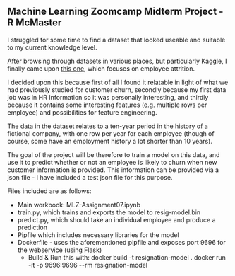 ## Machine Learning Zoomcamp Midterm Project - R McMaster

I struggled for some time to find a dataset that looked useable and suitable to my current knowledge level.

After browsing through datasets in various places, but particularly Kaggle, I finally came upon [this one](https://www.kaggle.com/HRAnalyticRepository/employee-attrition-data), which focuses on employee attrition.

I decided upon this because first of all I found it relatable in light of what we had previously studied for customer churn, secondly because my first data job was in HR Information so it was personally interesting, and thirdly because it contains some interesting features (e.g. multiple rows per employee) and possibilities for feature engineering.

The data in the dataset relates to a ten-year period in the history of a fictional company, with one row per year for each employee (though of course, some have an employment history a lot shorter than 10 years).

The goal of the project will be therefore to train a model on this data, and use it to predict whether or not an employee is likely to churn when new customer information is provided.  This information can be provided via a json file - I have included a test json file for this purpose.

Files included are as follows:

* Main workbook: MLZ-Assignment07.ipynb
* train.py, which trains and exports the model to resig-model.bin
* predict.py, which should take an individual employee and produce a prediction
* Pipfile which includes necessary libraries for the model
* Dockerfile - uses the aforementioned pipfile and exposes port 9696 for the webservice (using Flask)
    * Build & Run this with: 
        docker build -t resignation-model .
        docker run -it -p 9696:9696 --rm resignation-model 
